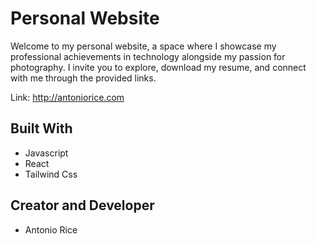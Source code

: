 # Personal Website

Welcome to my personal website, a space where I showcase my professional achievements in technology alongside my passion for photography. I invite you to explore, download my resume, and connect with me through the provided links.

Link: http://antoniorice.com

## Built With

- Javascript
- React
- Tailwind Css

## Creator and Developer

- Antonio Rice
